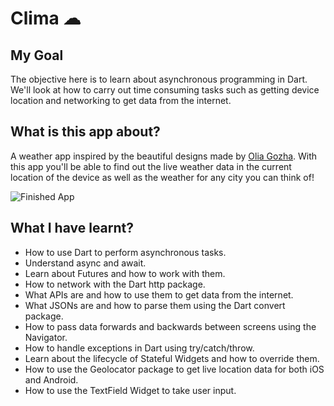 # Clima ☁

## My Goal

The objective here is to learn about asynchronous programming in Dart. We'll look at how to carry out time consuming tasks such as getting device location and networking to get data from the internet. 


## What is this app about?

A weather app inspired by the beautiful designs made by [Olia Gozha](https://dribbble.com/shots/4663154-). With this app you'll be able to find out the live weather data in the current location of the device as well as the weather for any city you can think of!

![Finished App](https://github.com/londonappbrewery/Images/blob/master/clima-demo.gif)

## What I have learnt?

- How to use Dart to perform asynchronous tasks.
- Understand async and await.
- Learn about Futures and how to work with them.
- How to network with the Dart http package.
- What APIs are and how to use them to get data from the internet.
- What JSONs are and how to parse them using the Dart convert package.
- How to pass data forwards and backwards between screens using the Navigator.
- How to handle exceptions in Dart using try/catch/throw.
- Learn about the lifecycle of Stateful Widgets and how to override them.
- How to use the Geolocator package to get live location data for both iOS and Android.
- How to use the TextField Widget to take user input.
